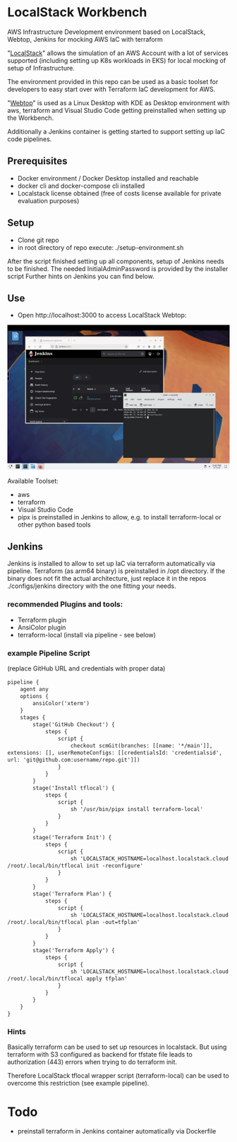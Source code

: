 # LocalStack Workbench
AWS Infrastructure Development environment based on LocalStack, Webtop, Jenkins for mocking AWS IaC with terraform

"[LocalStack](https://www.localstack.cloud)" allows the simulation of an AWS Account with a lot of services supported (including setting up K8s workloads in EKS) for local mocking of setup of Infrastructure.

The environment provided in this repo can be used as a basic toolset for developers to easy start over with Terraform IaC development for AWS.

"[Webtop](https://docs.linuxserver.io/images/docker-webtop/)" is used as a Linux Desktop with KDE as Desktop environment with aws, terraform and Visual Studio Code getting preinstalled when setting up the Workbench.

Additionally a Jenkins container is getting started to support setting up IaC code pipelines.


## Prerequisites
- Docker environment / Docker Desktop installed and reachable
- docker cli and docker-compose cli installed
- Localstack license obtained (free of costs license available for private evaluation purposes)

## Setup
- Clone git repo
- in root directory of repo execute:
./setup-environment.sh

After the script finished setting up all components, setup of Jenkins needs to be finished. The needed InitialAdminPassword is provided by the installer script
Further hints on Jenkins you can find below.

## Use
- Open http://localhost:3000 to access LocalStack Webtop:

![Webtop](resources/webtop.jpg)

Available Toolset:
- aws
- terraform
- Visual Studio Code
- pipx is preinstalled in Jenkins to allow, e.g. to install terraform-local or other python based tools

## Jenkins
Jenkins is installed to allow to set up IaC via terraform automatically via pipeline. Terraform (as arm64 binary) is preinstalled in /opt directory. If the binary does not fit the actual architecture, just replace it in the repos ./configs/jenkins directory with the one fitting your needs.


### recommended Plugins and tools:
- Terraform plugin
- AnsiColor plugin
- terraform-local (install via pipeline - see below)

### example Pipeline Script
(replace GitHub URL and credentials with proper data)

    pipeline {
        agent any
        options {
            ansiColor('xterm')
        }
        stages {
            stage('GitHub Checkout') {
                steps {
                    script {
                        checkout scmGit(branches: [[name: '*/main']], extensions: [], userRemoteConfigs: [[credentialsId: 'credentialsid', url: 'git@github.com:username/repo.git']])
                    }
                }
            }
            stage('Install tflocal') {
                steps {
                    script {
                        sh '/usr/bin/pipx install terraform-local'
                    }
                }
            }
            stage('Terraform Init') {
                steps {
                    script {
                        sh 'LOCALSTACK_HOSTNAME=localhost.localstack.cloud /root/.local/bin/tflocal init -reconfigure'
                    }
                }
            }
            stage('Terraform Plan') {
                steps {
                    script {
                        sh 'LOCALSTACK_HOSTNAME=localhost.localstack.cloud /root/.local/bin/tflocal plan -out=tfplan'
                    }
                }
            }
            stage('Terraform Apply') {
                steps {
                    script {
                        sh 'LOCALSTACK_HOSTNAME=localhost.localstack.cloud /root/.local/bin/tflocal apply tfplan'
                    }
                }
            }
        }
    }

### Hints
Basically terraform can be used to set up resources in localstack. But using terraform with S3 configured as backend for tfstate file leads to authorization (443) errors when trying to do terraform init.

Therefore LocalStack tflocal wrapper script (terraform-local) can be used to overcome this restriction (see example pipeline).


# Todo
- preinstall terraform in Jenkins container automatically via Dockerfile